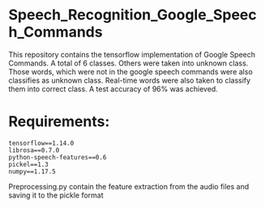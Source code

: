 # Speech_Recognition_Google_Speech_Commands
This repository contains the tensorflow implementation of Google Speech Commands. A total of 6 classes. Others were taken into unknown class. Those words, which were not in the google speech commands were also classifies as unknown class. Real-time words were also taken to classify them into correct class.
A test accuracy of 96% was achieved.

# Requirements:

```
tensorflow==1.14.0
librosa==0.7.0
python-speech-features==0.6
pickel==1.3
numpy==1.17.5
```
Preprocessing.py contain the feature extraction from the audio files and saving it to the pickle format
